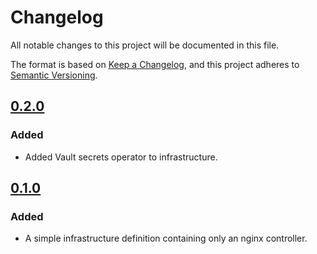 # Changelog

All notable changes to this project will be documented in this file.

The format is based on [Keep a Changelog](https://keepachangelog.com/en/1.1.0/),
and this project adheres to [Semantic Versioning](https://semver.org/spec/v2.0.0.html).

<!-- ## [Unreleased] -->

## [0.2.0]

### Added

- Added Vault secrets operator to infrastructure.

## [0.1.0]

### Added

- A simple infrastructure definition containing only an nginx controller.

[unreleased]: https://github.com/f4z3r/flux-demo/compare/v0.2.0...HEAD
[0.2.0]: https://github.com/f4z3r/flux-demo/compare/v0.1.0...v0.2.0
[0.1.0]: https://github.com/f4z3r/flux-demo/tree/v0.1.0

